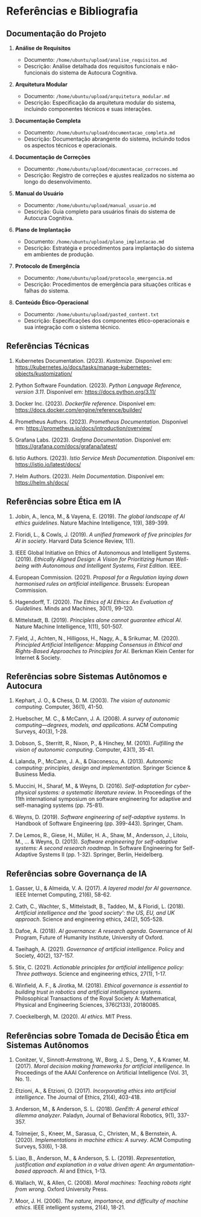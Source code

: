 # Referências e Bibliografia

## Documentação do Projeto

1. **Análise de Requisitos**
   - Documento: `/home/ubuntu/upload/analise_requisitos.md`
   - Descrição: Análise detalhada dos requisitos funcionais e não-funcionais do sistema de Autocura Cognitiva.

2. **Arquitetura Modular**
   - Documento: `/home/ubuntu/upload/arquitetura_modular.md`
   - Descrição: Especificação da arquitetura modular do sistema, incluindo componentes técnicos e suas interações.

3. **Documentação Completa**
   - Documento: `/home/ubuntu/upload/documentacao_completa.md`
   - Descrição: Documentação abrangente do sistema, incluindo todos os aspectos técnicos e operacionais.

4. **Documentação de Correções**
   - Documento: `/home/ubuntu/upload/documentacao_correcoes.md`
   - Descrição: Registro de correções e ajustes realizados no sistema ao longo do desenvolvimento.

5. **Manual do Usuário**
   - Documento: `/home/ubuntu/upload/manual_usuario.md`
   - Descrição: Guia completo para usuários finais do sistema de Autocura Cognitiva.

6. **Plano de Implantação**
   - Documento: `/home/ubuntu/upload/plano_implantacao.md`
   - Descrição: Estratégia e procedimentos para implantação do sistema em ambientes de produção.

7. **Protocolo de Emergência**
   - Documento: `/home/ubuntu/upload/protocolo_emergencia.md`
   - Descrição: Procedimentos de emergência para situações críticas e falhas do sistema.

8. **Conteúdo Ético-Operacional**
   - Documento: `/home/ubuntu/upload/pasted_content.txt`
   - Descrição: Especificações dos componentes ético-operacionais e sua integração com o sistema técnico.

## Referências Técnicas

1. Kubernetes Documentation. (2023). *Kustomize*. Disponível em: https://kubernetes.io/docs/tasks/manage-kubernetes-objects/kustomization/

2. Python Software Foundation. (2023). *Python Language Reference, version 3.11*. Disponível em: https://docs.python.org/3.11/

3. Docker Inc. (2023). *Dockerfile reference*. Disponível em: https://docs.docker.com/engine/reference/builder/

4. Prometheus Authors. (2023). *Prometheus Documentation*. Disponível em: https://prometheus.io/docs/introduction/overview/

5. Grafana Labs. (2023). *Grafana Documentation*. Disponível em: https://grafana.com/docs/grafana/latest/

6. Istio Authors. (2023). *Istio Service Mesh Documentation*. Disponível em: https://istio.io/latest/docs/

7. Helm Authors. (2023). *Helm Documentation*. Disponível em: https://helm.sh/docs/

## Referências sobre Ética em IA

1. Jobin, A., Ienca, M., & Vayena, E. (2019). *The global landscape of AI ethics guidelines*. Nature Machine Intelligence, 1(9), 389-399.

2. Floridi, L., & Cowls, J. (2019). *A unified framework of five principles for AI in society*. Harvard Data Science Review, 1(1).

3. IEEE Global Initiative on Ethics of Autonomous and Intelligent Systems. (2019). *Ethically Aligned Design: A Vision for Prioritizing Human Well-being with Autonomous and Intelligent Systems, First Edition*. IEEE.

4. European Commission. (2021). *Proposal for a Regulation laying down harmonised rules on artificial intelligence*. Brussels: European Commission.

5. Hagendorff, T. (2020). *The Ethics of AI Ethics: An Evaluation of Guidelines*. Minds and Machines, 30(1), 99-120.

6. Mittelstadt, B. (2019). *Principles alone cannot guarantee ethical AI*. Nature Machine Intelligence, 1(11), 501-507.

7. Fjeld, J., Achten, N., Hilligoss, H., Nagy, A., & Srikumar, M. (2020). *Principled Artificial Intelligence: Mapping Consensus in Ethical and Rights-Based Approaches to Principles for AI*. Berkman Klein Center for Internet & Society.

## Referências sobre Sistemas Autônomos e Autocura

1. Kephart, J. O., & Chess, D. M. (2003). *The vision of autonomic computing*. Computer, 36(1), 41-50.

2. Huebscher, M. C., & McCann, J. A. (2008). *A survey of autonomic computing—degrees, models, and applications*. ACM Computing Surveys, 40(3), 1-28.

3. Dobson, S., Sterritt, R., Nixon, P., & Hinchey, M. (2010). *Fulfilling the vision of autonomic computing*. Computer, 43(1), 35-41.

4. Lalanda, P., McCann, J. A., & Diaconescu, A. (2013). *Autonomic computing: principles, design and implementation*. Springer Science & Business Media.

5. Muccini, H., Sharaf, M., & Weyns, D. (2016). *Self-adaptation for cyber-physical systems: a systematic literature review*. In Proceedings of the 11th international symposium on software engineering for adaptive and self-managing systems (pp. 75-81).

6. Weyns, D. (2019). *Software engineering of self-adaptive systems*. In Handbook of Software Engineering (pp. 399-443). Springer, Cham.

7. De Lemos, R., Giese, H., Müller, H. A., Shaw, M., Andersson, J., Litoiu, M., ... & Weyns, D. (2013). *Software engineering for self-adaptive systems: A second research roadmap*. In Software Engineering for Self-Adaptive Systems II (pp. 1-32). Springer, Berlin, Heidelberg.

## Referências sobre Governança de IA

1. Gasser, U., & Almeida, V. A. (2017). *A layered model for AI governance*. IEEE Internet Computing, 21(6), 58-62.

2. Cath, C., Wachter, S., Mittelstadt, B., Taddeo, M., & Floridi, L. (2018). *Artificial intelligence and the 'good society': the US, EU, and UK approach*. Science and engineering ethics, 24(2), 505-528.

3. Dafoe, A. (2018). *AI governance: A research agenda*. Governance of AI Program, Future of Humanity Institute, University of Oxford.

4. Taeihagh, A. (2021). *Governance of artificial intelligence*. Policy and Society, 40(2), 137-157.

5. Stix, C. (2021). *Actionable principles for artificial intelligence policy: Three pathways*. Science and engineering ethics, 27(1), 1-17.

6. Winfield, A. F., & Jirotka, M. (2018). *Ethical governance is essential to building trust in robotics and artificial intelligence systems*. Philosophical Transactions of the Royal Society A: Mathematical, Physical and Engineering Sciences, 376(2133), 20180085.

7. Coeckelbergh, M. (2020). *AI ethics*. MIT Press.

## Referências sobre Tomada de Decisão Ética em Sistemas Autônomos

1. Conitzer, V., Sinnott-Armstrong, W., Borg, J. S., Deng, Y., & Kramer, M. (2017). *Moral decision making frameworks for artificial intelligence*. In Proceedings of the AAAI Conference on Artificial Intelligence (Vol. 31, No. 1).

2. Etzioni, A., & Etzioni, O. (2017). *Incorporating ethics into artificial intelligence*. The Journal of Ethics, 21(4), 403-418.

3. Anderson, M., & Anderson, S. L. (2018). *GenEth: A general ethical dilemma analyzer*. Paladyn, Journal of Behavioral Robotics, 9(1), 337-357.

4. Tolmeijer, S., Kneer, M., Sarasua, C., Christen, M., & Bernstein, A. (2020). *Implementations in machine ethics: A survey*. ACM Computing Surveys, 53(6), 1-38.

5. Liao, B., Anderson, M., & Anderson, S. L. (2019). *Representation, justification and explanation in a value driven agent: An argumentation-based approach*. AI and Ethics, 1-13.

6. Wallach, W., & Allen, C. (2008). *Moral machines: Teaching robots right from wrong*. Oxford University Press.

7. Moor, J. H. (2006). *The nature, importance, and difficulty of machine ethics*. IEEE intelligent systems, 21(4), 18-21.
